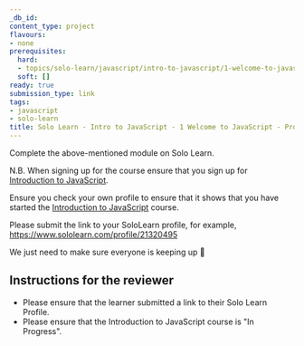 ```yaml
---
_db_id: 
content_type: project
flavours:
- none
prerequisites:
  hard:
  - topics/solo-learn/javascript/intro-to-javascript/1-welcome-to-javascript
  soft: []
ready: true
submission_type: link
tags:
- javascript
- solo-learn
title: Solo Learn - Intro to JavaScript - 1 Welcome to JavaScript - Profile check
---
```


Complete the above-mentioned module on Solo Learn.

N.B. When signing up for the course ensure that you sign up for [Introduction to JavaScript](https://www.sololearn.com/en/learn/courses/javascript-introduction).

Ensure you check your own profile to ensure that it shows that you have started the [Introduction to JavaScript](https://www.sololearn.com/en/learn/courses/javascript-introduction) course.

Please submit the link to your SoloLearn profile, for example, https://www.sololearn.com/profile/21320495

We just need to make sure everyone is keeping up 💚

## Instructions for the reviewer

- Please ensure that the learner submitted a link to their Solo Learn Profile.
- Please ensure that the Introduction to JavaScript course is "In Progress".